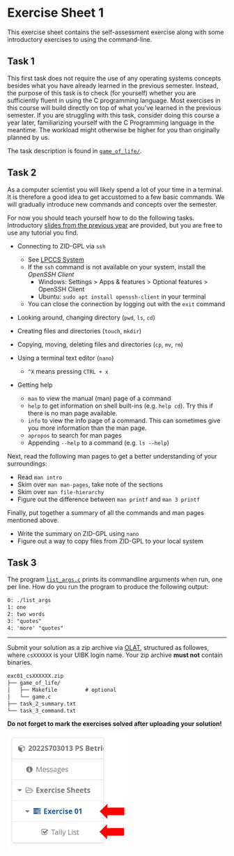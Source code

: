 # Exercise Sheet 1

This exercise sheet contains the self-assessment exercise along with some introductory exercises to using the command-line.

## Task 1

This first task does not require the use of any operating systems concepts besides what you have already learned in the previous semester.
Instead, the purpose of this task is to check (for yourself) whether you are sufficiently fluent in using the C programming language.
Most exercises in this course will build directly on top of what you've learned in the previous semester.
If you are struggling with this task, consider doing this course a year later, familiarizing yourself with the C Programming language in the meantime.
The workload might otherwise be higher for you than originally planned by us.

The task description is found in [`game_of_life/`](game_of_life/).

## Task 2

As a computer scientist you will likely spend a lot of your time in a terminal.
It is therefore a good idea to get accustomed to a few basic commands.
We will gradually introduce new commands and concepts over the semester.

For now you should teach yourself how to do the following tasks.
Introductory [slides from the previous year](../lab01/history_and_shell.pdf) are provided, but you are free to use any tutorial you find.

- Connecting to ZID-GPL via `ssh`
  - See [LPCCS System](https://www.uibk.ac.at/zid/systeme/linux/)
  - If the `ssh` command is not available on your system, install the *OpenSSH Client*
    - Windows: Settings > Apps & features > Optional features > OpenSSH Client
    - Ubuntu: `sudo apt install openssh-client` in your terminal
  - You can close the connection by logging out with the `exit` command

- Looking around, changing directory (`pwd`, `ls`, `cd`)
- Creating files and directories (`touch`, `mkdir`)
- Copying, moving, deleting files and directories (`cp`, `mv`, `rm`)
- Using a terminal text editor (`nano`)
  - `^X` means pressing `CTRL + x`
- Getting help
  - `man` to view the manual (man) page of a command
  - `help` to get information on shell built-ins (e.g. `help cd`).
    Try this if there is no man page available.
  - `info` to view the info page of a command.
    This can sometimes give you more information than the man page.
  - `apropos` to search for man pages
  - Appending `--help` to a command (e.g. `ls --help`)

Next, read the following man pages to get a better understanding of your surroundings:

- Read `man intro`
- Skim over `man man-pages`, take note of the sections
- Skim over `man file-hierarchy`
- Figure out the difference between `man printf` and `man 3 printf`

Finally, put together a summary of all the commands and man pages mentioned above.

- Write the summary on ZID-GPL using `nano`
- Figure out a way to copy files from ZID-GPL to your local system

## Task 3

The program [`list_args.c`](list_args/list_args.c) prints its commandline arguments when run, one per line.
How do you run the program to produce the following output:

```
0: ./list_args
1: one
2: two words
3: "quotes"
4: 'more' "quotes"
```

- - -

Submit your solution as a zip archive via [OLAT](https://lms.uibk.ac.at), structured as followes, where `csXXXXXX` is your UIBK login name.
Your zip archive **must not** contain binaries.

```
exc01_csXXXXXX.zip
├── game_of_life/
│   ├── Makefile         # optional
│   └── game.c
├── task_2_summary.txt
└── task_3_command.txt
```

**Do not forget to mark the exercises solved after uploading your solution!**

![Tally List](images/tally_list.png)
